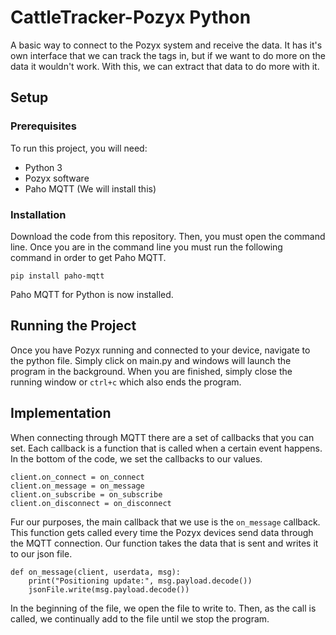 # CattleTracker-Pozyx Python

A basic way to connect to the Pozyx system and receive the data. It has it's own interface that we can track the tags in, but if we want to do more on the data it wouldn't work. With this, we can extract that data to do more with it.

## Setup

### Prerequisites

To run this project, you will need:

* Python 3
* Pozyx software
* Paho MQTT (We will install this)

### Installation

Download the code from this repository. Then, you must open the command line. Once you are in the command line you must run the following command in order to get Paho MQTT.

`pip install paho-mqtt`

Paho MQTT for Python is now installed.

## Running the Project

Once you have Pozyx running and connected to your device, navigate to the python file. Simply click on main.py and windows will launch the program in the background. When you are finished, simply close the running window or `ctrl+c` which also ends the program.

## Implementation

When connecting through MQTT there are a set of callbacks that you can set. Each callback is a function that is called when a certain event happens. In the bottom of the code, we set the callbacks to our values.

```
client.on_connect = on_connect
client.on_message = on_message
client.on_subscribe = on_subscribe
client.on_disconnect = on_disconnect
```

Fur our purposes, the main callback that we use is the `on_message` callback. This function gets called every time the Pozyx devices send data through the MQTT connection. Our function takes the data that is sent and writes it to our json file.

```
def on_message(client, userdata, msg):
    print("Positioning update:", msg.payload.decode())
    jsonFile.write(msg.payload.decode())
```

In the beginning of the file, we open the file to write to. Then, as the call is called, we continually add to the file until we stop the program.